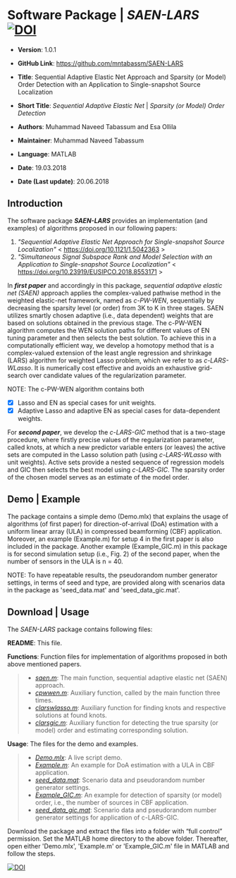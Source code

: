 # Software Package | _SAEN-LARS_    [![DOI](https://zenodo.org/badge/125818623.svg)](https://zenodo.org/badge/latestdoi/125818623)

* __Version__: 1.0.1 
* __GitHub Link__: https://github.com/mntabassm/SAEN-LARS

* __Title__: Sequential Adaptive Elastic Net Approach and Sparsity (or Model) Order Detection with an Application to Single-snapshot Source Localization	 
* __Short Title__: _Sequential Adaptive Elastic Net_ | _Sparsity (or Model) Order Detection_
* __Authors__: Muhammad Naveed Tabassum and Esa Ollila
* __Maintainer__: Muhammad Naveed Tabassum
* __Language__: MATLAB
* __Date__: 19.03.2018
* __Date (Last update)__: 20.06.2018

## Introduction 

The software package __*SAEN-LARS*__ provides an implementation (and examples) of algorithms proposed in our following papers: 

1. _"Sequential Adaptive Elastic Net Approach for Single-snapshot Source Localization"_ < https://doi.org/10.1121/1.5042363 >
2. _"Simultaneous Signal Subspace Rank and Model Selection with an Application to Single-snapshot Source Localization"_ < https://doi.org/10.23919/EUSIPCO.2018.8553171 >

In __*first paper*__ and accordingly in this package, _sequential adaptive elastic net (SAEN)_ approach applies the complex-valued pathwise method in the weighted elastic-net framework, named as _c-PW-WEN_, sequentially by decreasing the sparsity level (or order) from 3K to K in three stages. SAEN utilizes smartly chosen adaptive (i.e., data dependent) weights that are based on solutions obtained in the previous stage. The c-PW-WEN algorithm computes the WEN solution paths for different values of EN tuning parameter and then selects the best solution. To achieve this in a computationally efficient way, we develop a homotopy method that is a complex-valued extension of the least angle regression and shrinkage (LARS) algorithm for weighted Lasso problem, which we refer to as _c-LARS-WLasso_. It is numerically cost effective and avoids an exhaustive grid-search over candidate values of the regularization parameter.

NOTE: The c-PW-WEN algorithm contains both
- [x] Lasso and EN as special cases for unit weights. 
- [x] Adaptive Lasso and adaptive EN as special cases for data-dependent weights.

For __*second paper*__, we develop the _c-LARS-GIC_ method that is a two-stage procedure, where firstly precise values of the regularization parameter, called knots, at which a new predictor variable enters (or leaves) the active sets are computed in the Lasso solution path (using _c-LARS-WLasso_ with unit weights). Active sets provide a nested sequence of regression models and GIC then selects the best model using _c-LARS-GIC_. The sparsity order of the chosen model serves as an estimate of the model order.

## Demo | Example

The package contains a simple demo (Demo.mlx) that explains the usage of algorithms (of first paper) for direction-of-arrival (DoA) estimation with a uniform linear array (ULA) in compressed beamforming (CBF) application. Moreover, an example (Example.m) for setup 4 in the first paper is also included in the package. Another example (Example_GIC.m) in this package is for second simulation setup (i.e., Fig. 2) of the second paper, when the number of sensors in the ULA is n = 40.

NOTE: To have repeatable results, the pseudorandom number generator settings, in terms of seed and type, are provided along with scenarios data in the package as 'seed_data.mat' and 'seed_data_gic.mat'.

## Download | Usage

The _SAEN-LARS_ package contains following files:

__README__: This file.

__Functions__: Function files for implementation of algorithms proposed in both above mentioned papers.
> * _[saen.m](https://github.com/mntabassm/SAEN-LARS/blob/master/saen.m)_: The main function, sequential adaptive elastic net (SAEN) approach. 
> * _[cpwwen.m](https://github.com/mntabassm/SAEN-LARS/blob/master/cpwwen.m)_: Auxiliary function, called by the main function three times.
> * _[clarswlasso.m](https://github.com/mntabassm/SAEN-LARS/blob/master/clarswlasso.m)_: Auxiliary function for finding knots and respective solutions at found knots.
> * _[clarsgic.m](https://github.com/mntabassm/SAEN-LARS/blob/master/clarsgic.m)_: Auxiliary function for detecting the true sparsity (or model) order and estimating corresponding solution.

__Usage__: The files for the demo and examples.
> * _[Demo.mlx](https://github.com/mntabassm/SAEN-LARS/blob/master/Demo.mlx)_: A live script demo.
> * _[Example.m](https://github.com/mntabassm/SAEN-LARS/blob/master/Example.m)_: An example for DoA estimation with a ULA in CBF application.
> * _[seed_data.mat](https://github.com/mntabassm/SAEN-LARS/blob/master/seed_data.mat)_: Scenario data and pseudorandom number generator settings. 
> * _[Example_GIC.m](https://github.com/mntabassm/SAEN-LARS/blob/master/Example_GIC.m)_: An example for detection of sparsity (or model) order, i.e., the number of sources in CBF application.
> * _[seed_data_gic.mat](https://github.com/mntabassm/SAEN-LARS/blob/master/seed_data_gic.mat)_: Scenario data and pseudorandom number generator settings for application of c-LARS-GIC. 

Download the package and extract the files into a folder with “full control” permission.
Set the MATLAB home directory to the above folder. Thereafter, open either 'Demo.mlx', 'Example.m' or 'Example_GIC.m' file in MATLAB and follow the steps.

[![DOI](https://zenodo.org/badge/125818623.svg)](https://zenodo.org/badge/latestdoi/125818623) 
